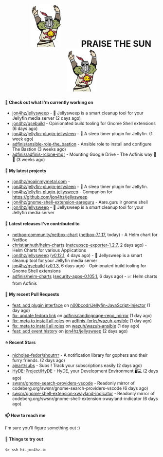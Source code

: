 <h1 align="center">
  <img src="./assets/praise-the-sun.gif" width="100" alt="PRAISE THE SUN" style="margin: 0 60px;"/>
  PRAISE THE SUN
  <img src="./assets/praise-the-sun.gif" width="100" alt="PRAISE THE SUN" style="margin: 0 60px;"/>
</h1>

#### 👷 Check out what I'm currently working on

- [jon4hz/jellysweep](https://github.com/jon4hz/jellysweep) - 🧹 Jellysweep is a smart cleanup tool for your Jellyfin media server (2 days ago)
- [jon4hz/gsebuild](https://github.com/jon4hz/gsebuild) - Opinionated build tooling for Gnome Shell extensions (6 days ago)
- [jon4hz/jellyfin-plugin-jellysleep](https://github.com/jon4hz/jellyfin-plugin-jellysleep) - 🌙 A sleep timer plugin for Jellyfin. (1 week ago)
- [adfinis/ansible-role-the_bastion](https://github.com/adfinis/ansible-role-the_bastion) - Ansible role to install and configure The Bastion (3 weeks ago)
- [adfinis/adfinis-rclone-mgr](https://github.com/adfinis/adfinis-rclone-mgr) - Mounting Google Drive - The Adfinis way 🧙✨ (3 weeks ago)

#### 🌱 My latest projects

- [jon4hz/noaiinmymetal.com](https://github.com/jon4hz/noaiinmymetal.com) - 
- [jon4hz/jellyfin-plugin-jellysleep](https://github.com/jon4hz/jellyfin-plugin-jellysleep) - 🌙 A sleep timer plugin for Jellyfin.
- [jon4hz/jellyfin-plugin-jellysweep](https://github.com/jon4hz/jellyfin-plugin-jellysweep) - Companion for https://github.com/jon4hz/jellysweep
- [jon4hz/gnome-shell-extension-aareguru](https://github.com/jon4hz/gnome-shell-extension-aareguru) - Aare.guru ir gnome shell
- [jon4hz/jellysweep](https://github.com/jon4hz/jellysweep) - 🧹 Jellysweep is a smart cleanup tool for your Jellyfin media server

#### 🔭 Latest releases I've contributed to

- [netbox-community/netbox-chart](https://github.com/netbox-community/netbox-chart) ([netbox-7.1.17](https://github.com/netbox-community/netbox-chart/releases/tag/netbox-7.1.17), today) - A Helm chart for NetBox
- [christianhuth/helm-charts](https://github.com/christianhuth/helm-charts) ([netcupscp-exporter-1.2.7](https://github.com/christianhuth/helm-charts/releases/tag/netcupscp-exporter-1.2.7), 2 days ago) - Helm Charts for various Applications
- [jon4hz/jellysweep](https://github.com/jon4hz/jellysweep) ([v0.12.1](https://github.com/jon4hz/jellysweep/releases/tag/v0.12.1), 4 days ago) - 🧹 Jellysweep is a smart cleanup tool for your Jellyfin media server
- [jon4hz/gsebuild](https://github.com/jon4hz/gsebuild) ([v0.1.3](https://github.com/jon4hz/gsebuild/releases/tag/v0.1.3), 6 days ago) - Opinionated build tooling for Gnome Shell extensions
- [adfinis/helm-charts](https://github.com/adfinis/helm-charts) ([security-apps-0.105.1](https://github.com/adfinis/helm-charts/releases/tag/security-apps-0.105.1), 6 days ago) - 📈 Helm charts from Adfinis

#### 🔨 My recent Pull Requests

- [feat: add plugin interface](https://github.com/n00bcodr/Jellyfin-JavaScript-Injector/pull/7) on [n00bcodr/Jellyfin-JavaScript-Injector](https://github.com/n00bcodr/Jellyfin-JavaScript-Injector) (1 day ago)
- [fix: update fedora link](https://github.com/adfinis/landingpage-repo_mirror/pull/150) on [adfinis/landingpage-repo_mirror](https://github.com/adfinis/landingpage-repo_mirror) (1 day ago)
- [fix: meta to install all roles](https://github.com/adfinis-forks/wazuh-ansible/pull/1) on [adfinis-forks/wazuh-ansible](https://github.com/adfinis-forks/wazuh-ansible) (1 day ago)
- [fix: meta to install all roles](https://github.com/wazuh/wazuh-ansible/pull/1821) on [wazuh/wazuh-ansible](https://github.com/wazuh/wazuh-ansible) (1 day ago)
- [feat: add event history](https://github.com/jon4hz/jellysweep/pull/161) on [jon4hz/jellysweep](https://github.com/jon4hz/jellysweep) (2 days ago)

#### ⭐ Recent Stars

- [nicholas-fedor/shoutrrr](https://github.com/nicholas-fedor/shoutrrr) - A notification library for gophers and their furry friends. (2 days ago)
- [ajnart/subs](https://github.com/ajnart/subs) - Subs ! Track your subscriptions easily  (2 days ago)
- [HyDE-Project/HyDE](https://github.com/HyDE-Project/HyDE) - HyDE, your Development Environment 🖥️💻 (2 days ago)
- [swsnr/gnome-search-providers-vscode](https://github.com/swsnr/gnome-search-providers-vscode) - Readonly mirror of codeberg.org/swsnr/gnome-search-providers-vscode (6 days ago)
- [swsnr/gnome-shell-extension-xwayland-indicator](https://github.com/swsnr/gnome-shell-extension-xwayland-indicator) - Readonly mirror of codeberg.org/swsnr/gnome-shell-extension-xwayland-indicator (6 days ago)

#### 📫 How to reach me
I'm sure you'll figure something out :)

#### 👀 Things to try out
```
$> ssh hi.jon4hz.io
```